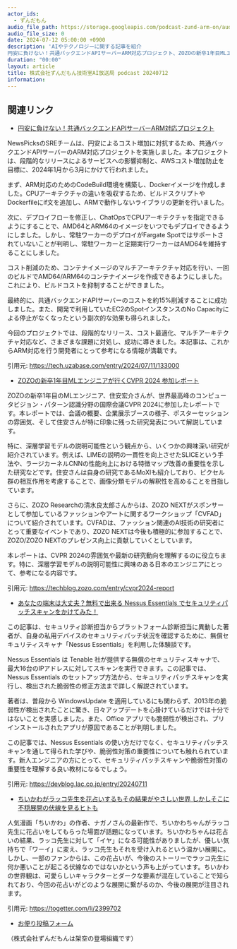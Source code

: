 ```yaml
---
actor_ids:
  - ずんだもん
audio_file_path: https://storage.googleapis.com/podcast-zund-arm-on/audio/株式会社ずんだもん技術室AI放送局_podcast_20240712.mp3
audio_file_size: 0
date: 2024-07-12 05:00:00 +0900
description: 'AIやテクノロジーに関する記事を紹介  
円安に負けない！共通バックエンドAPIサーバーARM対応プロジェクト、ZOZOの新卒1年目MLエンジニアが行くCVPR 2024 参加レポート、あなたの端末は大丈夫？無料で出来る Nessus Essentials でセキュリティパッチスキャンをかけてみた！、ちいかわがラッコ先生を花占いするもその結果がやさしい世界 しかしそこに不穏展開の伏線を見るヒトも'
duration: "00:00"
layout: article
title: 株式会社ずんだもん技術室AI放送局 podcast 20240712
information: 
---
```


## 関連リンク


- [円安に負けない！共通バックエンドAPIサーバーARM対応プロジェクト](https://tech.uzabase.com/entry/2024/07/11/133000)  


NewsPicksのSREチームは、円安によるコスト増加に対抗するため、共通バックエンドAPIサーバーのARM対応プロジェクトを実施しました。本プロジェクトは、段階的なリリースによるサービスへの影響抑制と、AWSコスト増加防止を目標に、2024年1月から3月にかけて行われました。

まず、ARM対応のためのCodeBuild環境を構築し、Dockerイメージを作成しました。CPUアーキテクチャの違いを吸収するため、ビルドスクリプトやDockerfileにif文を追加し、ARMで動作しないライブラリの更新を行いました。

次に、デプロイフローを修正し、ChatOpsでCPUアーキテクチャを指定できるようにすることで、AMD64とARM64のイメージをいつでもデプロイできるようにしました。しかし、常駐ワーカーのデプロイがFargate Spotではサポートされていないことが判明し、常駐ワーカーと定期実行ワーカーはAMD64を維持することにしました。

コスト削減のため、コンテナイメージのマルチアーキテクチャ対応を行い、一回のビルドでAMD64/ARM64のコンテナイメージを作成できるようにしました。これにより、ビルドコストを抑制することができました。

最終的に、共通バックエンドAPIサーバーのコストを約15%削減することに成功しました。また、開発で利用していたEC2のSpotインスタンスのNo Capacityによる停止がなくなったという副次的な効果も得られました。

今回のプロジェクトでは、段階的なリリース、コスト最適化、マルチアーキテクチャ対応など、さまざまな課題に対処し、成功に導きました。本記事は、これからARM対応を行う開発者にとって参考になる情報が満載です。 


引用元: https://tech.uzabase.com/entry/2024/07/11/133000


- [ZOZOの新卒1年目MLエンジニアが行くCVPR 2024 参加レポート](https://techblog.zozo.com/entry/cvpr2024-report)  


ZOZOの新卒1年目のMLエンジニア、住安宏介さんが、世界最高峰のコンピュータビジョン・パターン認識分野の国際会議CVPR 2024に参加したレポートです。本レポートでは、会議の概要、企業展示ブースの様子、ポスターセッションの雰囲気、そして住安さんが特に印象に残った研究発表について解説しています。

特に、深層学習モデルの説明可能性という観点から、いくつかの興味深い研究が紹介されています。例えば、LIMEの説明の一貫性を向上させたSLICEという手法や、ラージカーネルCNNの性能向上における特徴マップ改善の重要性を示した研究などです。住安さんは自身の研究であるMoXIも紹介しており、ピクセル群の相互作用を考慮することで、画像分類モデルの解釈性を高めることを目指しています。

さらに、ZOZO Researchの清水良太郎さんからは、ZOZO NEXTがスポンサーとして参加しているファッションやアートに関するワークショップ「CVFAD」について紹介されています。CVFADは、ファッション関連のAI技術の研究者にとって重要なイベントであり、ZOZO NEXTは今後も積極的に参加することで、ZOZO/ZOZO NEXTのプレゼンス向上に貢献していくとしています。

本レポートは、CVPR 2024の雰囲気や最新の研究動向を理解するのに役立ちます。特に、深層学習モデルの説明可能性に興味のある日本のエンジニアにとって、参考になる内容です。 


引用元: https://techblog.zozo.com/entry/cvpr2024-report


- [あなたの端末は大丈夫？無料で出来る Nessus Essentials でセキュリティパッチスキャンをかけてみた！](https://devblog.lac.co.jp/entry/20240711)  


この記事は、セキュリティ診断担当からプラットフォーム診断担当に異動した著者が、自身の私用デバイスのセキュリティパッチ状況を確認するために、無償セキュリティスキャナ「Nessus Essentials」を利用した体験談です。

Nessus Essentials は Tenable 社が提供する無償のセキュリティスキャナで、最大16台のIPアドレスに対してスキャンを実行できます。この記事では、Nessus Essentials のセットアップ方法から、セキュリティパッチスキャンを実行し、検出された脆弱性の修正方法まで詳しく解説されています。

著者は、普段から WindowsUpdate を適用しているにも関わらず、2013年の脆弱性が検出されたことに驚き、日々アップデートを心掛けているだけでは十分ではないことを実感しました。また、Office アプリでも脆弱性が検出され、プリインストールされたアプリが原因であることが判明しました。

この記事では、Nessus Essentials の使い方だけでなく、セキュリティパッチスキャンを通して得られた学びや、脆弱性対策の重要性についても触れられています。新人エンジニアの方にとって、セキュリティパッチスキャンや脆弱性対策の重要性を理解する良い教材になるでしょう。 


引用元: https://devblog.lac.co.jp/entry/20240711


- [ちいかわがラッコ先生を花占いするもその結果がやさしい世界 しかしそこに不穏展開の伏線を見るヒトも](https://togetter.com/li/2399702)  


人気漫画「ちいかわ」の作者、ナガノさんの最新作で、ちいかわちゃんがラッコ先生に花占いをしてもらった場面が話題になっています。ちいかわちゃんは花占いの結果、ラッコ先生に対して「イヤ」になる可能性がありましたが、優しい気持ちで「ワーイ」に変え、ラッコ先生もそれを受け入れるという温かい展開に。しかし、一部のファンからは、この花占いが、今後のストーリーでラッコ先生に何か悪いことが起こる伏線なのではないかという声も上がっています。ちいかわの世界観は、可愛らしいキャラクターとダークな要素が混在していることで知られており、今回の花占いがどのような展開に繋がるのか、今後の展開が注目されます。 


引用元: https://togetter.com/li/2399702



- [お便り投稿フォーム](https://forms.gle/ffg4JTfqdiqK62qf9)

（株式会社ずんだもんは架空の登場組織です）
